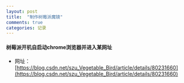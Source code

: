 ```yaml
---
layout: post
title:  "制作树莓派魔镜"
comments: true
categories: 记录
---
```


#### 树莓派开机自启动chrome浏览器并进入某网址

* 网址：[https://blog.csdn.net/szu_Vegetable_Bird/article/details/80231660](https://blog.csdn.net/szu_Vegetable_Bird/article/details/80231660)
